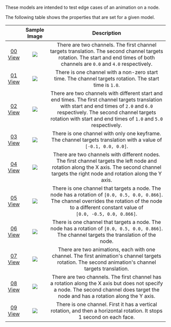 These models are intended to test edge cases of an animation on a node.  

The following table shows the properties that are set for a given model.  

|   | Sample Image | Description |
| :---: | :---: | :---: |
| [00](Animation_NodeMisc_00.gltf)<br>[View](https://bghgary.github.io/glTF-Assets-Viewer/?type=Positive&folder=1&model=0) | [<img src="Figures/Thumbnails/Animation_NodeMisc_00.gif" align="middle">](Figures/SampleImages/Animation_NodeMisc_00.gif) | There are two channels. The first channel targets translation. The second channel targets rotation. The start and end times of both channels are `0.0` and `4.0` respectively. |
| [01](Animation_NodeMisc_01.gltf)<br>[View](https://bghgary.github.io/glTF-Assets-Viewer/?type=Positive&folder=1&model=1) | [<img src="Figures/Thumbnails/Animation_NodeMisc_01.gif" align="middle">](Figures/SampleImages/Animation_NodeMisc_01.gif) | There is one channel with a non-zero start time. The channel targets rotation. The start time is `1.0`. |
| [02](Animation_NodeMisc_02.gltf)<br>[View](https://bghgary.github.io/glTF-Assets-Viewer/?type=Positive&folder=1&model=2) | [<img src="Figures/Thumbnails/Animation_NodeMisc_02.gif" align="middle">](Figures/SampleImages/Animation_NodeMisc_02.gif) | There are two channels with different start and end times. The first channel targets translation with start and end times of `2.0` and `6.0` respectively. The second channel targets rotation with start and end times of `1.0` and `5.0` respectively. |
| [03](Animation_NodeMisc_03.gltf)<br>[View](https://bghgary.github.io/glTF-Assets-Viewer/?type=Positive&folder=1&model=3) | [<img src="Figures/Thumbnails/Animation_NodeMisc_03.gif" align="middle">](Figures/SampleImages/Animation_NodeMisc_03.gif) | There is one channel with only one keyframe. The channel targets translation with a value of <code>[-0.1,&nbsp;0.0,&nbsp;0.0]</code>. |
| [04](Animation_NodeMisc_04.gltf)<br>[View](https://bghgary.github.io/glTF-Assets-Viewer/?type=Positive&folder=1&model=4) | [<img src="Figures/Thumbnails/Animation_NodeMisc_04.gif" align="middle">](Figures/SampleImages/Animation_NodeMisc_04.gif) | There are two channels with different nodes. The first channel targets the left node and rotation along the X axis. The second channel targets the right node and rotation along the Y axis. |
| [05](Animation_NodeMisc_05.gltf)<br>[View](https://bghgary.github.io/glTF-Assets-Viewer/?type=Positive&folder=1&model=5) | [<img src="Figures/Thumbnails/Animation_NodeMisc_05.gif" align="middle">](Figures/SampleImages/Animation_NodeMisc_05.gif) | There is one channel that targets a node. The node has a rotation of <code>[0.0,&nbsp;0.5,&nbsp;0.0,&nbsp;0.866]</code>. The channel overrides the rotation of the node to a different constant value of <code>[0.0,&nbsp;-0.5,&nbsp;0.0,&nbsp;0.866]</code>. |
| [06](Animation_NodeMisc_06.gltf)<br>[View](https://bghgary.github.io/glTF-Assets-Viewer/?type=Positive&folder=1&model=6) | [<img src="Figures/Thumbnails/Animation_NodeMisc_06.gif" align="middle">](Figures/SampleImages/Animation_NodeMisc_06.gif) | There is one channel that targets a node. The node has a rotation of <code>[0.0,&nbsp;0.5,&nbsp;0.0,&nbsp;0.866]</code>. The channel targets the translation of the node. |
| [07](Animation_NodeMisc_07.gltf)<br>[View](https://bghgary.github.io/glTF-Assets-Viewer/?type=Positive&folder=1&model=7) | [<img src="Figures/Thumbnails/Animation_NodeMisc_07.gif" align="middle">](Figures/SampleImages/Animation_NodeMisc_07.gif) | There are two animations, each with one channel. The first animation's channel targets rotation. The second animation's channel targets translation. |
| [08](Animation_NodeMisc_08.gltf)<br>[View](https://bghgary.github.io/glTF-Assets-Viewer/?type=Positive&folder=1&model=8) | [<img src="Figures/Thumbnails/Animation_NodeMisc_08.gif" align="middle">](Figures/SampleImages/Animation_NodeMisc_08.gif) | There are two channels. The first channel has a rotation along the X axis but does not specify a node. The second channel does target the node and has a rotation along the Y axis. |
| [09](Animation_NodeMisc_09.gltf)<br>[View](https://bghgary.github.io/glTF-Assets-Viewer/?type=Positive&folder=1&model=9) | [<img src="Figures/Thumbnails/Animation_NodeMisc_09.gif" align="middle">](Figures/SampleImages/Animation_NodeMisc_09.gif) | There is one channel. First it has a vertical rotation, and then a horizontal rotation. It stops 1 second on each face. |
 
